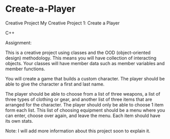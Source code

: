 # Create-a-Player
Creative Project
My Creative Project 1: Create a Player

C++

Assignment:

This is a creative project using classes and the OOD (object-oriented design) methodology. 
This means you will have collection of interacting objects. 
Your classes will have member data such as member variables and member functions.

You will create a game that builds a custom character. The player should be able to give the character a first and last name. 

The player should be able to choose from a list of three weapons, a list of three types of clothing or gear, 
and another list of three items that are arranged for the character. The player should only be able to choose 1 item form each list. 
This list of choosing equipment should be a menu where you can enter, choose over again, and leave the menu. Each item should have its own stats.  

Note: I will add more information about this project soon to explain it.
